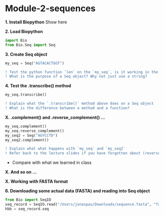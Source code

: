 # Module-2-sequences
**1. Install Biopython**
Show here

**2. Load Biopython**

```python
import Bio
from Bio.Seq import Seq
```

**3. Create Seq object**
```python
my_seq = Seq("AGTACACTGGT")
```
```diff
! Test the python function `len` on the `my_seq`, is it working in the same way as before?
! What is the purpose of a Seq object? Why not just use a string?
```

**4. Test the .transcribe() method**
```python
my_seq.transcribe()
```
```diff
! Explain what the `.transcribe()` method above does on a Seq object
! What is the difference between a method and a function?
```

**X. .complement() and .reverse_complement() ...**
```python
my_seq.complement()
my_seq.reverse_complement()
my_seq2 = Seq("AGYCCTD")
my_seq2.complement()
```
```diff
! Explain what what happens with `my_seq` and `my_seq2`
! Refer back to the lecture slides if you have forgotten about (reverse) complementarity
```

- Compare with what we learned in class

**X. And so on ...**

**X. Working with FASTA format**

**6. Downloading some actual data (FASTA) and reading into Seq object**
```python
from Bio import SeqIO
seq_record = SeqIO.read("/Users/jonaspau/Downloads/sequence.fasta", "fasta")
hbb = seq_record.seq
```
